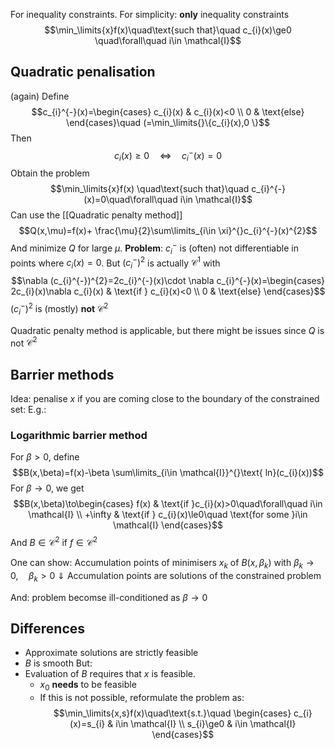 For inequality constraints.
For simplicity: **only** inequality constraints
$$\min_\limits{x}f(x)\quad\text{such that}\quad c_{i}(x)\ge0 \quad\forall\quad i\in \mathcal{I}$$
## Quadratic penalisation
(again)
Define 
$$c_{i}^{-}(x)=\begin{cases}
c_{i}(x) & c_{i}(x)<0 \\
0 & \text{else}
\end{cases}\quad (=\min_\limits{}\{c_{i}(x),0 \}$$
Then $$c_{i}(x)\ge0\quad\Leftrightarrow\quad c_{i}^{-}(x)=0$$
Obtain the problem
$$\min_\limits{x}f(x) \quad\text{such that}\quad c_{i}^{-}(x)=0\quad\forall\quad i\in \mathcal{I}$$
Can use the [[Quadratic penalty method]]
$$Q(x,\mu)=f(x)+ \frac{\mu}{2}\sum\limits_{i\in \xi}^{}c_{i}^{-}(x)^{2}$$
And minimize $Q$ for large $\mu$.
**Problem**: $c_{i}^{-}$ is (often) not differentiable in points where $c_{i}(x)=0$.
But $(c_{i}^{-})^{2}$ is actually $\mathcal{C}^{1}$ with
$$\nabla (c_{i}^{-})^{2}=2c_{i}^{-}(x)\cdot \nabla c_{i}^{-}(x)=\begin{cases}
2c_{i}(x)\nabla c_{i}(x) & \text{if } c_{i}(x)<0 \\
0 & \text{else}
\end{cases}$$
$(c_{i}^{-})^{2}$ is (mostly) **not** $\mathcal{C}^{2}$

Quadratic penalty method is applicable, but there might be issues since $Q$ is not $\mathcal{C}^{2}$

## Barrier methods
Idea: penalise $x$ if you are coming close to the boundary of the constrained set:
E.g.:
### Logarithmic barrier method
For $\beta>0$, define
$$B(x,\beta)=f(x)-\beta \sum\limits_{i\in \mathcal{I}}^{}\text{ ln}(c_{i}(x))$$
For $\beta\to0$, we get
$$B(x,\beta)\to\begin{cases}
f(x) & \text{if }c_{i}(x)>0\quad\forall\quad i\in \mathcal{I} \\
+\infty & \text{if } c_{i}(x)\le0\quad \text{for some }i\in \mathcal{I}
\end{cases}$$
And $B\in \mathcal{C}^{2}$ if $f\in \mathcal{C}^2$

One can show: 
Accumulation points of minimisers $x_{k}$ of $B(x,\beta_{k})$ with $\beta_{k}\to0,\quad \beta_{k}>0$ 
$\Downarrow$
Accumulation points are solutions of the constrained problem

And: problem becomse ill-conditioned as $\beta\to0$

## Differences
* Approximate solutions are strictly feasible
* $B$ is smooth
But:
* Evaluation of $B$ requires that $x$ is feasible.
	* $x_{0}$ **needs** to be feasible
	* If this is not possible, reformulate the problem as:
$$\min_\limits{x,s}f(x)\quad\text{s.t.}\quad \begin{cases}
c_{i}(x)=s_{i} & i\in \mathcal{I} \\
s_{i}\ge0 & i\in \mathcal{I}
\end{cases}$$

